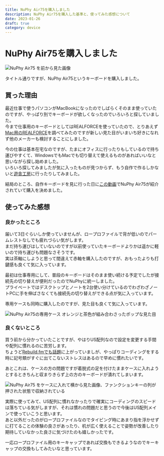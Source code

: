 ```yaml
---
title: NuPhy Air75を購入しました
description: NuPhy Air75を購入した基準と、使ってみた感想について
date: 2023-01-26
draft: true
category: device
---
```


# NuPhy Air75を購入しました

![NuPhy Air75 を前から見た画像](/img/post/nuphy-air75/nuphy-air75-view.jpg)

タイトル通りですが、NuPhy Air75というキーボードを購入しました。

## 買った理由

最近仕事で使うパソコンがMacBookになったのでしばらくそのまま使っていたのですが、やっぱり別でキーボードが欲しくなったのでいろいろと探していました。  
今まで仕事用のキーボードとしてはREALFORCEを使っていたので、とりあえず[Mac用のREALFORCE](https://www.realforce.co.jp/products/R3HG21/)を調べてみたのですが新しい見た目がいまいち好きになれず他のメーカーも検討することにしました。

今の仕事は基本在宅なのですが、たまにオフィスに行ったりもしているので持ち運びやすくて、WindowsでもMacでも切り替えて使えるものがあればいいなと思いながら探し始めました。  
いろいろ探してみましたが気に入ったものが見つからず、もう自作で作るしかないと[遊舎工房](https://yushakobo.jp/)に行ったりしてみました。

結局のところ、自作キーボードを見に行った日に[この動画](https://youtu.be/_TsrDUQYKrw)でNuPhy Air75が紹介されていて購入を決めました。  

## 使ってみた感想

### 良かったところ

届いて3日ぐらいしか使っていませんが、ロープロファイルで背が低いのでパームレストなしでも疲れづらい気がします。  
まだ持ち運びはしていないのですが以前使っていたキーボードよりかは遥かに軽いので持ち運びも問題なさそうです。  
実は茶軸にしようと思って間違えて赤軸を購入したのですが、おもったよりも打鍵感も良くて気に入っています。

最初は仕事専用にして、普段のキーボードはそのまま使い続ける予定でしたが接続先の切り替えが便利だったのでNuPhyに統一しました。  
プライベートではデスクトップとノートを2台使い分けているのでわざわざノートPCに手を伸ばさなくても接続先の切り替えができる点が気に入っています。

専用ケースも同時に購入したのですが、見た目も良くて気に入っています。

![NuPhy Air75の専用ケース オレンジと茶色が組み合わさったポップな見た目](/img/post/nuphy-air75/nuphy-box.jpg)

### 良くないところ

買う前から分かっていたことですが、やはりUS配列なので設定を変更する手間や配列に慣れるのに苦労します。  
ちょうど[Rebuild.fmでも話題](https://rebuild.fm/352/)に上がっていましが、やっぱりコーディングをする時に記号類がすぐに出てこないストレスはあるので早めに慣れたいです。

あとこれは、ケースの方の問題ですが着脱式の足を付けたままケースに入れようとするときちんと収まりきらず上の方のキーボードが潰れてしまいます。  

![NuPhy Air75 をケースに入れて横から見た画像、ファンクションキーの列が押された状態で収納されている](/img/post/nuphy-air75/nuphy-in-case-side.jpg)

実際に使ってみて、US配列に慣れなかったりで確実にコーディングのスピードは落ちている気がしますが、それは慣れの問題だと思うので今後はUS配列メインで使っていこうと思います。  
あと以外だったのがロープロファイルなのでタイピング時にあまり指を浮かせずに打てることの体験の良さがあったり、机が広く使えることで姿勢が改善したり期待していなかった良さに気づけたのも嬉しかったです。  

一応ロープロファイル用のキーキャップであれば交換もできるようなのでキーキャップの交換もしてみたいなと思っています。
